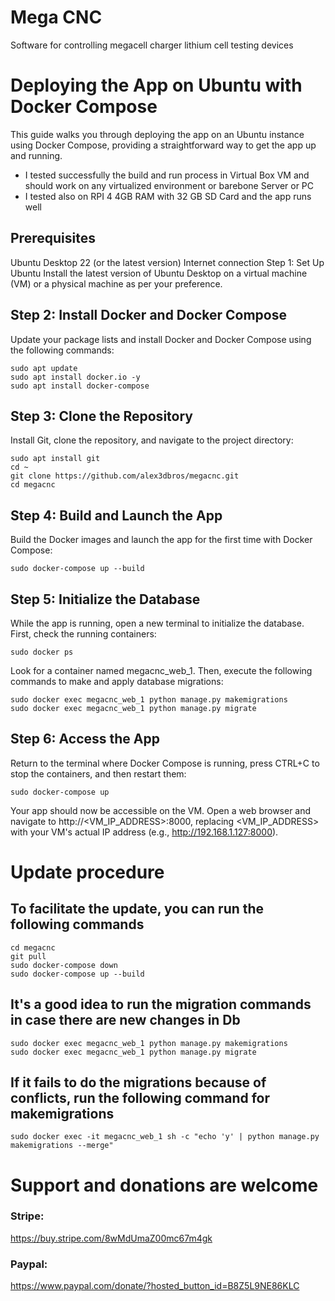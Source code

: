 # Mega CNC
Software for controlling megacell charger lithium cell testing devices

# Deploying the App on Ubuntu with Docker Compose
This guide walks you through deploying the app on an Ubuntu instance using Docker Compose, providing a straightforward way to get the app up and running.
- I tested successfully the build and run process in Virtual Box VM and should work on any virtualized environment or barebone Server or PC
- I tested also on RPI 4 4GB RAM with 32 GB SD Card and the app runs well



## Prerequisites
Ubuntu Desktop 22 (or the latest version)
Internet connection
Step 1: Set Up Ubuntu
Install the latest version of Ubuntu Desktop on a virtual machine (VM) or a physical machine as per your preference.

## Step 2: Install Docker and Docker Compose
Update your package lists and install Docker and Docker Compose using the following commands:
```
sudo apt update
sudo apt install docker.io -y
sudo apt install docker-compose
```

## Step 3: Clone the Repository
Install Git, clone the repository, and navigate to the project directory:
```
sudo apt install git
cd ~
git clone https://github.com/alex3dbros/megacnc.git
cd megacnc
```

## Step 4: Build and Launch the App
Build the Docker images and launch the app for the first time with Docker Compose:
```
sudo docker-compose up --build
```

## Step 5: Initialize the Database
While the app is running, open a new terminal to initialize the database. First, check the running containers:
```
sudo docker ps
```

Look for a container named megacnc_web_1. Then, execute the following commands to make and apply database migrations:
```
sudo docker exec megacnc_web_1 python manage.py makemigrations
sudo docker exec megacnc_web_1 python manage.py migrate
```

## Step 6: Access the App
Return to the terminal where Docker Compose is running, press CTRL+C to stop the containers, and then restart them:
```
sudo docker-compose up
```

Your app should now be accessible on the VM. Open a web browser and navigate to http://<VM_IP_ADDRESS>:8000, replacing <VM_IP_ADDRESS> with your VM's actual IP address (e.g., http://192.168.1.127:8000).




# Update procedure

## To facilitate the update, you can run the following commands

```
cd megacnc
git pull
sudo docker-compose down
sudo docker-compose up --build
```

## It's a good idea to run the migration commands in case there are new changes in Db
```
sudo docker exec megacnc_web_1 python manage.py makemigrations
sudo docker exec megacnc_web_1 python manage.py migrate
```

## If it fails to do the migrations because of conflicts, run the following command for makemigrations

```
sudo docker exec -it megacnc_web_1 sh -c "echo 'y' | python manage.py makemigrations --merge"
```


# Support and donations are welcome

### Stripe:
https://buy.stripe.com/8wMdUmaZ00mc67m4gk

### Paypal:
https://www.paypal.com/donate/?hosted_button_id=B8Z5L9NE86KLC
